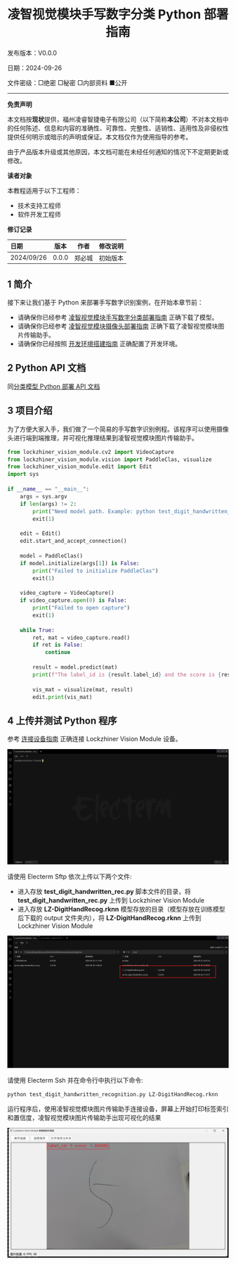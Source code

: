 <h1 align="center">凌智视觉模块手写数字分类 Python 部署指南</h1>

发布版本：V0.0.0

日期：2024-09-26

文件密级：□绝密 □秘密 □内部资料 ■公开  

---

**免责声明**  

本文档按**现状**提供，福州凌睿智捷电子有限公司（以下简称**本公司**）不对本文档中的任何陈述、信息和内容的准确性、可靠性、完整性、适销性、适用性及非侵权性提供任何明示或暗示的声明或保证。本文档仅作为使用指导的参考。  

由于产品版本升级或其他原因，本文档可能在未经任何通知的情况下不定期更新或修改。  

**读者对象**  

本教程适用于以下工程师：  

- 技术支持工程师  
- 软件开发工程师  

**修订记录**  

| **日期**   | **版本** | **作者** | **修改说明** |
| :--------- | -------- | -------- | ------------ |
| 2024/09/26 | 0.0.0    | 郑必城     | 初始版本     |

## 1 简介

接下来让我们基于 Python 来部署手写数字识别案例，在开始本章节前：

- 请确保你已经参考 [凌智视觉模块手写数字分类部署指南](../README.md) 正确下载了模型。
- 请确保你已经参考 [凌智视觉模块摄像头部署指南](../../../periphery/capture/README.md) 正确下载了凌智视觉模块图片传输助手。
- 请确保你已经按照 [开发环境搭建指南](../../../../docs/introductory_tutorial/python_development_environment.md) 正确配置了开发环境。

## 2 Python API 文档

同[分类模型 Python 部署 API 文档](../../../vision/classification/python/README.md)

## 3 项目介绍

为了方便大家入手，我们做了一个简易的手写数字识别例程。该程序可以使用摄像头进行端到端推理，并可视化推理结果到凌智视觉模块图片传输助手。

```python
from lockzhiner_vision_module.cv2 import VideoCapture
from lockzhiner_vision_module.vision import PaddleClas, visualize
from lockzhiner_vision_module.edit import Edit
import sys

if __name__ == "__main__":
    args = sys.argv
    if len(args) != 2:
        print("Need model path. Example: python test_digit_handwritten_rec.py LZ-DigitHandRecog.rknn")
        exit(1)
        
    edit = Edit()
    edit.start_and_accept_connection()

    model = PaddleClas()
    if model.initialize(args[1]) is False:
        print("Failed to initialize PaddleClas")
        exit(1)

    video_capture = VideoCapture()
    if video_capture.open(0) is False:
        print("Failed to open capture")
        exit(1)

    while True:
        ret, mat = video_capture.read()
        if ret is False:
            continue

        result = model.predict(mat)
        print(f"The label_id is {result.label_id} and the score is {result.score}")

        vis_mat = visualize(mat, result)
        edit.print(vis_mat)
```

## 4 上传并测试 Python 程序

参考 [连接设备指南](../../../../docs/introductory_tutorial/connect_device_using_ssh.md) 正确连接 Lockzhiner Vision Module 设备。

![](../../../../docs/introductory_tutorial/images/connect_device_using_ssh/ssh_success.png)

请使用 Electerm Sftp 依次上传以下两个文件:

- 进入存放 **test_digit_handwritten_rec.py** 脚本文件的目录，将 **test_digit_handwritten_rec.py** 上传到 Lockzhiner Vision Module
- 进入存放 **LZ-DigitHandRecog.rknn** 模型存放的目录（模型存放在训练模型后下载的 output 文件夹内），将 **LZ-DigitHandRecog.rknn** 上传到 Lockzhiner Vision Module

![](images/stfp.png)

请使用 Electerm Ssh 并在命令行中执行以下命令:

```bash
python test_digit_handwritten_recognition.py LZ-DigitHandRecog.rknn
```

运行程序后，使用凌智视觉模块图片传输助手连接设备，屏幕上开始打印标签索引和置信度，凌智视觉模块图片传输助手出现可视化的结果

![alt text](images/result_0.png)

<!-- ## 5 其他 -->

<!-- 如果你需要使用 C++ 来部署 PaddleClas 请参考[凌智视觉模块分类模型 C++ 部署指南](../cpp/README.md)。 -->
